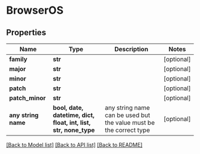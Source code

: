 # BrowserOS


## Properties
Name | Type | Description | Notes
------------ | ------------- | ------------- | -------------
**family** | **str** |  | [optional] 
**major** | **str** |  | [optional] 
**minor** | **str** |  | [optional] 
**patch** | **str** |  | [optional] 
**patch_minor** | **str** |  | [optional] 
**any string name** | **bool, date, datetime, dict, float, int, list, str, none_type** | any string name can be used but the value must be the correct type | [optional]

[[Back to Model list]](../README.md#documentation-for-models) [[Back to API list]](../README.md#documentation-for-api-endpoints) [[Back to README]](../README.md)


